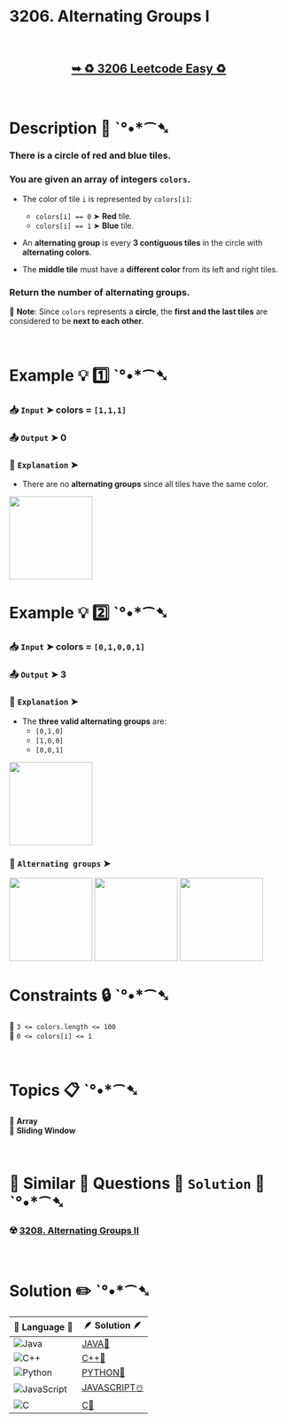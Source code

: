 # 3206. Alternating Groups I

</br>

<h2 align="center"> 

<a href="https://leetcode.com/problems/alternating-groups-i/description/"><strong>➥ ♻️ 3206 Leetcode Easy ♻️ </strong></a>
</h2>

</br>

# Description 📜 ˋ°•*⁀➷

### There is a **circle** of **red** and **blue** tiles.  
### You are given an **array** of integers `colors`.  

- The color of tile `i` is represented by `colors[i]`:
  - `colors[i] == 0` ➤ **Red** tile.
  - `colors[i] == 1` ➤ **Blue** tile.

- An **alternating group** is every **3 contiguous tiles** in the circle with **alternating colors**.  
- The **middle tile** must have a **different color** from its left and right tiles.

### **Return** the number of alternating groups.

🔹 **Note**: Since `colors` represents a **circle**, the **first and the last tiles** are considered to be **next to each other**.

</br>

# Example 💡 1️⃣ ˋ°•*⁀➷

  ### 📥 `Input`  ➤ colors = `[1,1,1]`

  ### 📤 `Output`  ➤ 0

  ### 🔦 `Explanation`  ➤ 

- There are no **alternating groups** since all tiles have the same color.

<img src="https://github.com/user-attachments/assets/184e1f3a-c379-4fe6-891c-91862a86035e" width="150px" height="150px"/>

</br>

# Example 💡 2️⃣ ˋ°•*⁀➷

  ### 📥 `Input` ➤ colors = `[0,1,0,0,1]`

  ### 📤 `Output`  ➤ 3

  ### 🔦 `Explanation` ➤ 

- The **three valid alternating groups** are:
  - `[0,1,0]`
  - `[1,0,0]`
  - `[0,0,1]`

<img src="https://github.com/user-attachments/assets/78b41308-2a1b-4f66-94b7-f18a79a008b1" width="150px" height="150px"/>

### 🔀 `Alternating groups`  ➤ 

<img src="https://github.com/user-attachments/assets/5d2c36cc-0387-4bb4-bf75-e47b84431f44" width="150px" height="150px"/>
<img src="https://github.com/user-attachments/assets/f217b1d3-85e0-4736-ac43-a532ac7c7543" width="150px" height="150px"/>
<img src="https://github.com/user-attachments/assets/262a2541-cb0b-4f61-b386-00879f5a6464" width="150px" height="150px"/>

</br>

# Constraints 🔒 ˋ°•*⁀➷

🔹 `3 <= colors.length <= 100` </br>
🔹 `0 <= colors[i] <= 1` </br>

</br>

# Topics 📋 ˋ°•*⁀➷

🔸 **Array**  </br>
🔸 **Sliding Window**  </br>

</br>

# 🌯 Similar 🍲 Questions 🍜 `Solution` 🍱 ˋ°•*⁀➷

### ☢️ [3208. Alternating Groups II](https://github.com/Prakhar-002/LEETCODE/tree/main/%F0%9F%8D%84%20Daily%20Challenge%202025%20%F0%9F%8D%B3/%F0%9F%94%AC%20Examine%20Thoroughly%20%F0%9F%A7%AC/03%20Mar%20%F0%9F%8C%BC/09%20-%2003%20-%202025%20---%203208.%20Alternating%20Groups%20II%20%E2%98%83%EF%B8%8F%20%F0%9F%8D%81%20%F0%9F%8D%B0%20%F0%9F%8E%B2%20%F0%9F%92%96) </br>

</br>

# Solution ✏️ ˋ°•*⁀➷

| 📒 Language 📒  | 🪶 Solution 🪶 |
| ------------- | ------------- |
|  ![Java](https://img.shields.io/badge/java-%23ED8B00.svg?style=for-the-badge&logo=openjdk&logoColor=white)  | [JAVA🍁](https://github.com/Prakhar-002/LEETCODE/blob/main/%F0%9F%8E%AD%20LEVEL%20wise%20que%20with%20solution%20%F0%9F%8E%AF/%E2%99%BB%EF%B8%8F%20Easy%E2%99%BB%EF%B8%8F/%E2%99%BB%EF%B8%8F%20Easy%203206.%20Alternating%20Groups%20I%20%E2%98%83%EF%B8%8F%20%F0%9F%8D%81%20%F0%9F%8D%B0%20%20%F0%9F%8E%B2%20%F0%9F%92%96/%F0%9F%8D%81JAVA%20-%203206.%20Alternating%20Groups%20I.java) |
|  ![C++](https://img.shields.io/badge/c++-%2300599C.svg?style=for-the-badge&logo=c%2B%2B&logoColor=white)  | [C++🎲](https://github.com/Prakhar-002/LEETCODE/blob/main/%F0%9F%8E%AD%20LEVEL%20wise%20que%20with%20solution%20%F0%9F%8E%AF/%E2%99%BB%EF%B8%8F%20Easy%E2%99%BB%EF%B8%8F/%E2%99%BB%EF%B8%8F%20Easy%203206.%20Alternating%20Groups%20I%20%E2%98%83%EF%B8%8F%20%F0%9F%8D%81%20%F0%9F%8D%B0%20%20%F0%9F%8E%B2%20%F0%9F%92%96/%F0%9F%8E%B2CPP%20-%203206.%20Alternating%20Groups%20I.cpp)  |
|  ![Python](https://img.shields.io/badge/python-3670A0?style=for-the-badge&logo=python&logoColor=ffdd54)    | [PYTHON🍰](https://github.com/Prakhar-002/LEETCODE/blob/main/%F0%9F%8E%AD%20LEVEL%20wise%20que%20with%20solution%20%F0%9F%8E%AF/%E2%99%BB%EF%B8%8F%20Easy%E2%99%BB%EF%B8%8F/%E2%99%BB%EF%B8%8F%20Easy%203206.%20Alternating%20Groups%20I%20%E2%98%83%EF%B8%8F%20%F0%9F%8D%81%20%F0%9F%8D%B0%20%20%F0%9F%8E%B2%20%F0%9F%92%96/%F0%9F%8D%B0PYTHON%20-%203206.%20Alternating%20Groups%20I.py) |
| ![JavaScript](https://img.shields.io/badge/javascript-%23323330.svg?style=for-the-badge&logo=javascript&logoColor=%23F7DF1E)   | [JAVASCRIPT☃️](https://github.com/Prakhar-002/LEETCODE/blob/main/%F0%9F%8E%AD%20LEVEL%20wise%20que%20with%20solution%20%F0%9F%8E%AF/%E2%99%BB%EF%B8%8F%20Easy%E2%99%BB%EF%B8%8F/%E2%99%BB%EF%B8%8F%20Easy%203206.%20Alternating%20Groups%20I%20%E2%98%83%EF%B8%8F%20%F0%9F%8D%81%20%F0%9F%8D%B0%20%20%F0%9F%8E%B2%20%F0%9F%92%96/%E2%98%83%EF%B8%8FJAVASCRIPT%20-%203206.%20Alternating%20Groups%20I.js) |
|   ![C](https://img.shields.io/badge/c-%2300599C.svg?style=for-the-badge&logo=c&logoColor=white)   | [C💖](https://github.com/Prakhar-002/LEETCODE/blob/main/%F0%9F%8E%AD%20LEVEL%20wise%20que%20with%20solution%20%F0%9F%8E%AF/%E2%99%BB%EF%B8%8F%20Easy%E2%99%BB%EF%B8%8F/%E2%99%BB%EF%B8%8F%20Easy%203206.%20Alternating%20Groups%20I%20%E2%98%83%EF%B8%8F%20%F0%9F%8D%81%20%F0%9F%8D%B0%20%20%F0%9F%8E%B2%20%F0%9F%92%96/%F0%9F%92%96C%20-%203206.%20Alternating%20Groups%20I.c)  |
